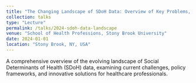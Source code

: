```yaml
---
title: "The Changing Landscape of SDoH Data: Overview of Key Problems, Policies, and Solutions Going Into 2024"
collection: talks
type: "Lecture"
permalink: /talks/2024-sdoh-data-landscape
venue: "School of Health Professions, Stony Brook University"
date: 2024-01-01
location: "Stony Brook, NY, USA"
---
```


A comprehensive overview of the evolving landscape of Social Determinants of Health (SDoH) data, examining current challenges, policy frameworks, and innovative solutions for healthcare professionals.
